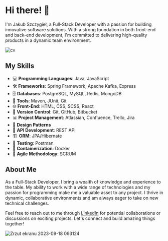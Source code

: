 # Hi there! 👋

I'm Jakub Szczygieł, a Full-Stack Developer with a passion for building innovative software solutions. With a strong foundation in both front-end and back-end development, 
I'm committed to delivering high-quality products in a dynamic team environment.

![cv](https://github.com/Szczygiel29/Szczygiel29/assets/116550165/01882b13-2504-448e-9356-8c999839c8ba)

## My Skills

- 💻 **Programming Languages**: Java, JavaScript
- 🛠️ **Frameworks**: Spring Framework, Apache Kafka, Express
- 🗄️ **Databases**: PostgreSQL, MySQL, Redis, MongoDB
- 🧰 **Tools**: Maven, JUnit, Git
- 🌐 **Front-End**: HTML, CSS, SCSS, React
- 🔄 **Version Control**: Git, GitHub, Bitbucket
- 📊 **Project Management**: Atlassian, Confluence, Trello, Jira
- 📐 **Design Patterns**
- 🚀 **API Development**: REST API
- 🏗️ **ORM**: JPA/Hibernate
- 🧪 **Testing**: Postman
- 🐳 **Containerization**: Docker
- 🔄 **Agile Methodology**: SCRUM

## About Me

As a Full-Stack Developer, I bring a wealth of knowledge and experience to the table. 
My ability to work with a wide range of technologies and my passion for programming make me a valuable asset to any project. 
I thrive in dynamic, collaborative environments and am always eager to take on new technical challenges.

Feel free to reach out to me through [LinkedIn](https://www.linkedin.com/in/jakub-szczygie%C5%82-42868722b/) for potential collaborations or discussions on exciting projects. Let's connect and build amazing things together!


![Zrzut ekranu 2023-09-18 093124](https://github.com/Szczygiel29/Szczygiel29/assets/116550165/98365f3b-6756-49e8-8a0d-fc109669e587)


